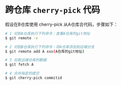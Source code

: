 # 跨仓库 `cherry-pick` 代码

假设在B仓库使用 cherry-pick 从A仓库合代码，步骤如下：

```bash
# 1 切到A仓库执行下列命令：查看A仓库的git地址
$ git remote -v

# 2 切到B仓库执行下列命令：将A仓库添加到远端分支
$ git remote add A xxx(A仓库的git地址) 

# 3 拉取远端仓库的数据
$ git fetch A 

# 4 合并指定的提交
$ git cherry-pick commitid
```
